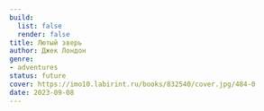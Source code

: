 ```yaml
---
build:
  list: false
  render: false
title: Лютый зверь
author: Джек Лондон
genre:
- adventures
status: future
cover: https://imo10.labirint.ru/books/832540/cover.jpg/484-0
date: 2023-09-08
---
```


